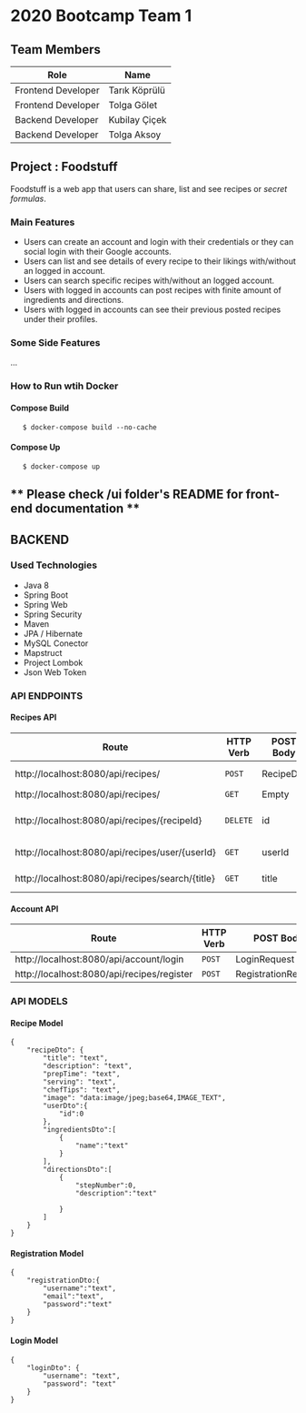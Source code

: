 # 2020 Bootcamp Team 1

## Team Members

| Role               | Name             |
|--------------------|------------------|
| Frontend Developer | Tarık Köprülü    |
| Frontend Developer | Tolga Gölet      |
| Backend Developer  | Kubilay Çiçek    |
| Backend Developer  | Tolga Aksoy      |

## Project : Foodstuff

Foodstuff is a web app that users can share, list and see recipes or *secret formulas*.

### Main Features

- Users can create an account and login with their credentials or they can social login with their Google accounts.
- Users can list and see details of every recipe to their likings with/without an logged in account.
- Users can search specific recipes with/without an logged account. 
- Users with logged in accounts can post recipes with finite amount of ingredients and directions.
- Users with logged in accounts can see their previous posted recipes under their profiles.

### Some Side Features
...

### How to Run wtih Docker
#### Compose Build
````
   $ docker-compose build --no-cache
````
#### Compose Up
````
   $ docker-compose up
````
## ** Please check /ui folder's README for front-end documentation **

## BACKEND
### Used Technologies
* Java 8
* Spring Boot
* Spring Web
* Spring Security
* Maven
* JPA / Hibernate
* MySQL Conector
* Mapstruct
* Project Lombok
* Json Web Token

### API ENDPOINTS
#### Recipes API
| Route  | HTTP Verb  |POST Body   |Description   |
|---|---|---|---|
| http://localhost:8080/api/recipes/  |`POST`   |  RecipeDto | Create Recipe
| http://localhost:8080/api/recipes/  |`GET`   |  Empty | Get All List
| http://localhost:8080/api/recipes/{recipeId} |`DELETE`   |  id | Delete Recipe by id  
| http://localhost:8080/api/recipes/user/{userId}  |`GET`   |  userId | Get List By UserId
| http://localhost:8080/api/recipes/search/{title}  |`GET`   |  title | Search List By Title

#### Account API
| Route  | HTTP Verb  |POST Body   |Description   |
|---|---|---|---|
| http://localhost:8080/api/account/login  |`POST`   |  LoginRequest | Login
| http://localhost:8080/api/recipes/register  |`POST`   |  RegistrationRequest | Register

### API MODELS

#### Recipe Model
````
{
    "recipeDto": {
        "title": "text",
        "description": "text",
        "prepTime": "text",
        "serving": "text",
        "chefTips": "text",
        "image": "data:image/jpeg;base64,IMAGE_TEXT",
        "userDto":{
            "id":0
        },
        "ingredientsDto":[
            {
                "name":"text"
            }
        ],
        "directionsDto":[
            {
                "stepNumber":0,
                "description":"text"

            }
        ]
    }
}
````
#### Registration Model
````
{
    "registrationDto:{
        "username":"text",
        "email":"text",
        "password":"text"
    }
}
````
#### Login Model
````
{
    "loginDto": {
        "username": "text",
        "password": "text"
    }
}
````
